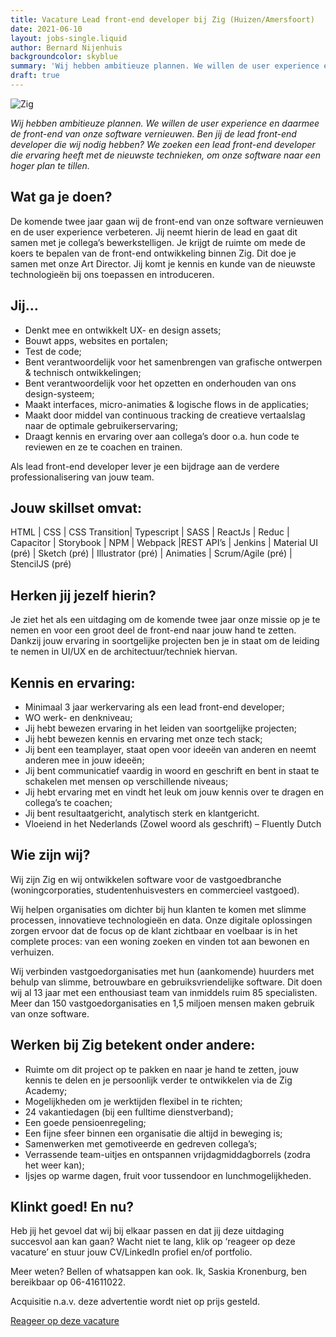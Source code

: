 ```yaml
---
title: Vacature Lead front-end developer bij Zig (Huizen/Amersfoort)
date: 2021-06-10
layout: jobs-single.liquid
author: Bernard Nijenhuis
backgroundcolor: skyblue
summary: 'Wij hebben ambitieuze plannen. We willen de user experience en daarmee de front-end van onze software vernieuwen. Ben jij de lead front-end developer die wij nodig hebben? We zoeken een lead front-end developer die ervaring heeft met de nieuwste technieken, om onze software naar een hoger plan te tillen.'
draft: true
---
```


![[Zig](https://zig.nl/)](/_img/werkgevers/zig.png)

_Wij hebben ambitieuze plannen. We willen de user experience en daarmee de front-end van onze software vernieuwen. Ben jij de lead front-end developer die wij nodig hebben? We zoeken een lead front-end developer die ervaring heeft met de nieuwste technieken, om onze software naar een hoger plan te tillen._

## Wat ga je doen?

De komende twee jaar gaan wij de front-end van onze software vernieuwen en de user experience verbeteren. Jij neemt hierin de lead en gaat dit samen met je collega’s bewerkstelligen. Je krijgt de ruimte om mede de koers te bepalen van de front-end ontwikkeling binnen Zig. Dit doe je samen met onze Art Director. Jij komt je kennis en kunde van de nieuwste technologieën bij ons toepassen en introduceren.

## Jij…

-   Denkt mee en ontwikkelt UX- en design assets;
-   Bouwt apps, websites en portalen;
-   Test de code;
-   Bent verantwoordelijk voor het samenbrengen van grafische ontwerpen & technisch ontwikkelingen;
-   Bent verantwoordelijk voor het opzetten en onderhouden van ons design-systeem;
-   Maakt interfaces, micro-animaties & logische flows in de applicaties;
-   Maakt door middel van continuous tracking de creatieve vertaalslag naar de optimale gebruikerservaring;
-   Draagt kennis en ervaring over aan collega’s door o.a. hun code te reviewen en ze te coachen en trainen.

Als lead front-end developer lever je een bijdrage aan de verdere professionalisering van jouw team.

## Jouw skillset omvat:

HTML | CSS | CSS Transition| Typescript | SASS | ReactJs | Reduc | Capacitor | Storybook | NPM | Webpack |REST API’s | Jenkins | Material UI (pré) | Sketch (pré) | Illustrator (pré) | Animaties | Scrum/Agile (pré) | StencilJS (pré)

## Herken jij jezelf hierin?

Je ziet het als een uitdaging om de komende twee jaar onze missie op je te nemen en voor een groot deel de front-end naar jouw hand te zetten. Dankzij jouw ervaring in soortgelijke projecten ben je in staat om de leiding te nemen in UI/UX en de architectuur/techniek hiervan.

## Kennis en ervaring:

-   Minimaal 3 jaar werkervaring als een lead front-end developer;
-   WO werk- en denkniveau;
-   Jij hebt bewezen ervaring in het leiden van soortgelijke projecten;
-   Jij hebt bewezen kennis en ervaring met onze tech stack;
-   Jij bent een teamplayer, staat open voor ideeën van anderen en neemt anderen mee in jouw ideeën;
-   Jij bent communicatief vaardig in woord en geschrift en bent in staat te schakelen met mensen op verschillende niveaus;
-   Jij hebt ervaring met en vindt het leuk om jouw kennis over te dragen en collega’s te coachen;
-   Jij bent resultaatgericht, analytisch sterk en klantgericht.
-   Vloeiend in het Nederlands (Zowel woord als geschrift) – Fluently Dutch

## Wie zijn wij?

Wij zijn Zig en wij ontwikkelen software voor de vastgoedbranche (woningcorporaties, studentenhuisvesters en commercieel vastgoed).

Wij helpen organisaties om dichter bij hun klanten te komen met slimme processen, innovatieve technologieën en data. Onze digitale oplossingen zorgen ervoor dat de focus op de klant zichtbaar en voelbaar is in het complete proces: van een woning zoeken en vinden tot aan bewonen en verhuizen.

Wij verbinden vastgoedorganisaties met hun (aankomende) huurders met behulp van slimme, betrouwbare en gebruiksvriendelijke software. Dit doen wij al 13 jaar met een enthousiast team van inmiddels ruim 85 specialisten. Meer dan 150 vastgoedorganisaties en 1,5 miljoen mensen maken gebruik van onze software.

## Werken bij Zig betekent onder andere:

-   Ruimte om dit project op te pakken en naar je hand te zetten, jouw kennis te delen en je persoonlijk verder te ontwikkelen via de Zig Academy;
-   Mogelijkheden om je werktijden flexibel in te richten;
-   24 vakantiedagen (bij een fulltime dienstverband);
-   Een goede pensioenregeling;
-   Een fijne sfeer binnen een organisatie die altijd in beweging is;
-   Samenwerken met gemotiveerde en gedreven collega’s;
-   Verrassende team-uitjes en ontspannen vrijdagmiddagborrels (zodra het weer kan);
-   Ijsjes op warme dagen, fruit voor tussendoor en lunchmogelijkheden.

## Klinkt goed! En nu?

Heb jij het gevoel dat wij bij elkaar passen en dat jij deze uitdaging succesvol aan kan gaan? Wacht niet te lang, klik op ‘reageer op deze vacature’ en stuur jouw CV/LinkedIn profiel en/of portfolio.

Meer weten? Bellen of whatsappen kan ook. Ik, Saskia Kronenburg, ben bereikbaar op 06-41611022.

Acquisitie n.a.v. deze advertentie wordt niet op prijs gesteld.

[Reageer op deze vacature](https://werkenbijzig.nl/2021/05/10/lead-frontend-developer/)
